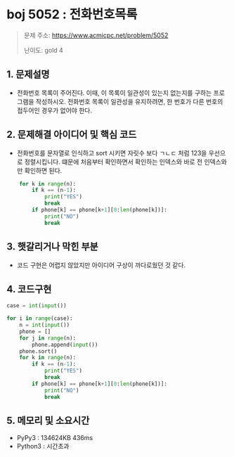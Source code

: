 # boj 5052 : 전화번호목록
> 문제 주소: https://www.acmicpc.net/problem/5052
> 
> 난이도: gold 4

## 1. 문제설명
- 전화번호 목록이 주어진다. 이때, 이 목록이 일관성이 있는지 없는지를 구하는 프로그램을 작성하시오. 
  전화번호 목록이 일관성을 유지하려면, 한 번호가 다른 번호의 접두어인 경우가 없어야 한다.

## 2. 문제해결 아이디어 및 핵심 코드
- 전화번호를 문자열로 인식하고 sort 시키면 자릿수 보다 ㄱㄴㄷ 처럼 123을 우선으로 정렬시킵니다.
  떄문에 처음부터 확인하면서 확인하는 인덱스와 바로 전 인덱스와만 확인하면 된다.
  
```python
    for k in range(n):
        if k == (n-1):
            print("YES")
            break
        if phone[k] == phone[k+1][0:len(phone[k])]:
            print("NO")
            break
```

## 3. 햇갈리거나 막힌 부분
- 코드 구현은 어렵지 않았지만 아이디어 구상이 까다로웠던 것 같다.

## 4. 코드구현
``` python
case = int(input())

for i in range(case):
    n = int(input())
    phone = []
    for j in range(n):
        phone.append(input())
    phone.sort()
    for k in range(n):
        if k == (n-1):
            print("YES")
            break
        if phone[k] == phone[k+1][0:len(phone[k])]:
            print("NO")
            break
```
## 5. 메모리 및 소요시간
- PyPy3 :   134624KB	436ms
- Python3 : 시간초과